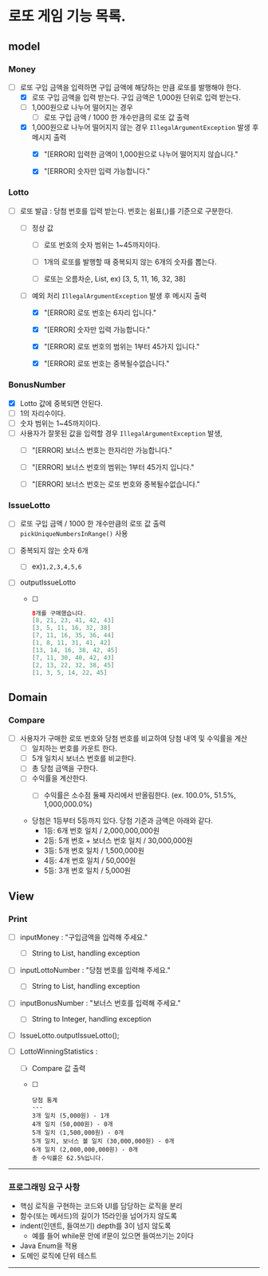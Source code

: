 # 로또 게임 기능 목록.

## model

###  **Money**

- [ ] 로또 구입 금액을 입력하면 구입 금액에 해당하는 만큼 로또를 발행해야 한다.
  - [x] 로또 구입 금액을 입력 받는다. 구입 금액은 1,000원 단위로 입력 받는다.
  - [ ] 1,000원으로 나누어 떨어지는 경우
  	- [ ] 로또 구입 금액 / 1000 한 개수만큼의 로또 값 출력
  - [x] 1,000원으로 나누어 떨어지지 않는 경우  `IllegalArgumentException` 발생 후 메시지 출력
  	- [x] "[ERROR] 입력한 금액이 1,000원으로 나누어 떨어지지 않습니다."
  	- [x] "[ERROR] 숫자만 입력 가능합니다."



###  **Lotto**

- [ ] 로또 발급 : 당첨 번호를 입력 받는다. 번호는 쉼표(,)를 기준으로 구분한다.
  - [ ] 정상 값

    - [ ] 로또 번호의 숫자 범위는 1~45까지이다.
    - [ ] 1개의 로또를 발행할 때 중복되지 않는 6개의 숫자를 뽑는다.

    - [ ] 로또는 오름차순, List<Integer>, ex) [3, 5, 11, 16, 32, 38] 

  - [ ] 예외 처리  `IllegalArgumentException` 발생 후 메시지 출력

    - [x] "[ERROR] 로또 번호는 6자리 입니다."
    - [x] "[ERROR] 숫자만 입력 가능합니다."
    - [x] "[ERROR] 로또 번호의 범위는 1부터 45가지 입니다."
    - [x] "[ERROR] 로또 번호는 중복될수없습니다."



### BonusNumber

- [x] Lotto 값에 중복되면 안된다.
- [ ] 1의 자리수이다. 
- [ ] 숫자 범위는 1~45까지이다.
- [ ] 사용자가 잘못된 값을 입력할 경우 `IllegalArgumentException` 발생,
  - [ ] "[ERROR] 보너스 번호는 한자리만 가능합니다."
  - [ ] "[ERROR] 보너스 번호의 범위는 1부터 45가지 입니다."
  - [ ] "[ERROR] 보너스 번호는 로또 번호와 중복될수없습니다."



### **IssueLotto**

- [ ] 로또 구입 금액 / 1000 한 개수만큼의 로또 값 출력 `pickUniqueNumbersInRange()` 사용

- [ ] 중복되지 않는 숫자 6개
  - [ ] ex)`1,2,3,4,5,6`
- [ ] outputIssueLotto
  - [ ] ```java
    8개를 구매했습니다.
    [8, 21, 23, 41, 42, 43] 
    [3, 5, 11, 16, 32, 38] 
    [7, 11, 16, 35, 36, 44] 
    [1, 8, 11, 31, 41, 42] 
    [13, 14, 16, 38, 42, 45] 
    [7, 11, 30, 40, 42, 43] 
    [2, 13, 22, 32, 38, 45] 
    [1, 3, 5, 14, 22, 45]
    ```



## Domain

### **Compare**

- [ ] 사용자가 구매한 로또 번호와 당첨 번호를 비교하여 당첨 내역  및 수익률을 계산 
  - [ ] 일치하는 번호를 카운트 한다.
  - [ ] 5개 일치시 보너스 번호를 비교한다.
  - [ ] 총 당첨 금액을 구한다.
  - [ ] 수익률을 계산한다.
  	- [ ] 수익률은 소수점 둘째 자리에서 반올림한다. (ex. 100.0%, 51.5%, 1,000,000.0%)
  
  
  
  
  - 당첨은 1등부터 5등까지 있다. 당첨 기준과 금액은 아래와 같다.
    - 1등: 6개 번호 일치 / 2,000,000,000원
    - 2등: 5개 번호 + 보너스 번호 일치 / 30,000,000원
    - 3등: 5개 번호 일치 / 1,500,000원
    - 4등: 4개 번호 일치 / 50,000원
    - 5등: 3개 번호 일치 / 5,000원



## View

### Print 

- [ ] inputMoney : "구입금액을 입력해 주세요."

  - [ ] String to List<Integer>, handling exception

- [ ] inputLottoNumber : "당첨 번호를 입력해 주세요."

  - [ ] String to List<Integer>, handling exception

- [ ] inputBonusNumber : "보너스 번호를 입력해 주세요."

  - [ ] String to Integer, handling exception

- [ ] IssueLotto.outputIssueLotto();


- [ ] LottoWinningStatistics : 

  - [ ] Compare 값 출력
  
  - [ ] ```
  	당첨 통계
  	---
  	3개 일치 (5,000원) - 1개
  	4개 일치 (50,000원) - 0개
  	5개 일치 (1,500,000원) - 0개
  	5개 일치, 보너스 볼 일치 (30,000,000원) - 0개
  	6개 일치 (2,000,000,000원) - 0개
  	총 수익률은 62.5%입니다.
  	```



---

### 프로그래밍 요구 사항

- 핵심 로직을 구현하는 코드와 UI를 담당하는 로직을 분리
- 함수(또는 메서드)의 길이가 15라인을 넘어가지 않도록
- indent(인덴트, 들여쓰기) depth를 3이 넘지 않도록 
	- 예를 들어 while문 안에 if문이 있으면 들여쓰기는 2이다
- Java Enum을 적용
- 도메인 로직에 단위 테스트

---

